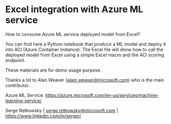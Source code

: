 # Excel integration with Azure ML service
How to consume Azure ML service deployed model from Excel?

You can find here a Python notebook that produce a ML model and deploy it into ACI (Azure Container Instance).
The Excel file will show how to call the deployed model from Excel using a simple Excel macro and the ACI scoring endpoint.

These materials are for demo usage purpose.

Thanks a lot to Alan Weaver (alain.weaver@microsoft.com) who is the main contributor.

Azure ML Service:
https://azure.microsoft.com/en-us/services/machine-learning-service/

Serge Retkowsky | serge.retkowsky@microsoft.com | https://www.linkedin.com/in/serger/
